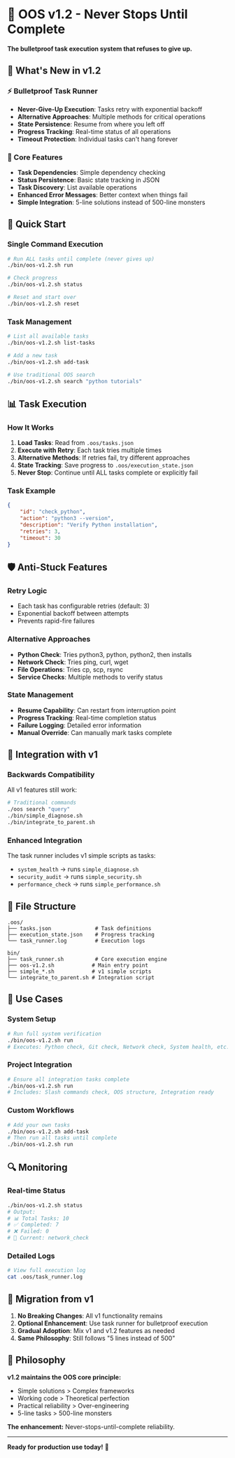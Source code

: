 # 🚀 OOS v1.2 - Never Stops Until Complete

**The bulletproof task execution system that refuses to give up.**

## 🎯 What's New in v1.2

### ⚡ Bulletproof Task Runner
- **Never-Give-Up Execution**: Tasks retry with exponential backoff
- **Alternative Approaches**: Multiple methods for critical operations
- **State Persistence**: Resume from where you left off
- **Progress Tracking**: Real-time status of all operations
- **Timeout Protection**: Individual tasks can't hang forever

### 🔧 Core Features
- **Task Dependencies**: Simple dependency checking
- **Status Persistence**: Basic state tracking in JSON
- **Task Discovery**: List available operations
- **Enhanced Error Messages**: Better context when things fail
- **Simple Integration**: 5-line solutions instead of 500-line monsters

## 🚀 Quick Start

### Single Command Execution
```bash
# Run ALL tasks until complete (never gives up)
./bin/oos-v1.2.sh run

# Check progress
./bin/oos-v1.2.sh status

# Reset and start over
./bin/oos-v1.2.sh reset
```

### Task Management
```bash
# List all available tasks
./bin/oos-v1.2.sh list-tasks

# Add a new task
./bin/oos-v1.2.sh add-task

# Use traditional OOS search
./bin/oos-v1.2.sh search "python tutorials"
```

## 📊 Task Execution

### How It Works
1. **Load Tasks**: Read from `.oos/tasks.json`
2. **Execute with Retry**: Each task tries multiple times
3. **Alternative Methods**: If retries fail, try different approaches
4. **State Tracking**: Save progress to `.oos/execution_state.json`
5. **Never Stop**: Continue until ALL tasks complete or explicitly fail

### Task Example
```json
{
    "id": "check_python",
    "action": "python3 --version",
    "description": "Verify Python installation",
    "retries": 3,
    "timeout": 30
}
```

## 🛡️ Anti-Stuck Features

### Retry Logic
- Each task has configurable retries (default: 3)
- Exponential backoff between attempts
- Prevents rapid-fire failures

### Alternative Approaches
- **Python Check**: Tries python3, python, python2, then installs
- **Network Check**: Tries ping, curl, wget
- **File Operations**: Tries cp, scp, rsync
- **Service Checks**: Multiple methods to verify status

### State Management
- **Resume Capability**: Can restart from interruption point
- **Progress Tracking**: Real-time completion status
- **Failure Logging**: Detailed error information
- **Manual Override**: Can manually mark tasks complete

## 🔧 Integration with v1

### Backwards Compatibility
All v1 features still work:
```bash
# Traditional commands
./oos search "query"
./bin/simple_diagnose.sh
./bin/integrate_to_parent.sh
```

### Enhanced Integration
The task runner includes v1 simple scripts as tasks:
- `system_health` → runs `simple_diagnose.sh`
- `security_audit` → runs `simple_security.sh`
- `performance_check` → runs `simple_performance.sh`

## 📁 File Structure

```
.oos/
├── tasks.json              # Task definitions
├── execution_state.json    # Progress tracking
└── task_runner.log         # Execution logs

bin/
├── task_runner.sh          # Core execution engine
├── oos-v1.2.sh            # Main entry point
├── simple_*.sh            # v1 simple scripts
└── integrate_to_parent.sh # Integration script
```

## 🎯 Use Cases

### System Setup
```bash
# Run full system verification
./bin/oos-v1.2.sh run
# Executes: Python check, Git check, Network check, System health, etc.
```

### Project Integration
```bash
# Ensure all integration tasks complete
./bin/oos-v1.2.sh run
# Includes: Slash commands check, OOS structure, Integration ready
```

### Custom Workflows
```bash
# Add your own tasks
./bin/oos-v1.2.sh add-task
# Then run all tasks until complete
./bin/oos-v1.2.sh run
```

## 🔍 Monitoring

### Real-time Status
```bash
./bin/oos-v1.2.sh status
# Output:
# 📊 Total Tasks: 10
# ✅ Completed: 7
# ❌ Failed: 0
# 🔄 Current: network_check
```

### Detailed Logs
```bash
# View full execution log
cat .oos/task_runner.log
```

## 🚀 Migration from v1

1. **No Breaking Changes**: All v1 functionality remains
2. **Optional Enhancement**: Use task runner for bulletproof execution
3. **Gradual Adoption**: Mix v1 and v1.2 features as needed
4. **Same Philosophy**: Still follows "5 lines instead of 500"

## 🎯 Philosophy

**v1.2 maintains the OOS core principle:**
- Simple solutions > Complex frameworks
- Working code > Theoretical perfection
- Practical reliability > Over-engineering
- 5-line tasks > 500-line monsters

**The enhancement:** Never-stops-until-complete reliability.

---

**Ready for production use today!** 🚀